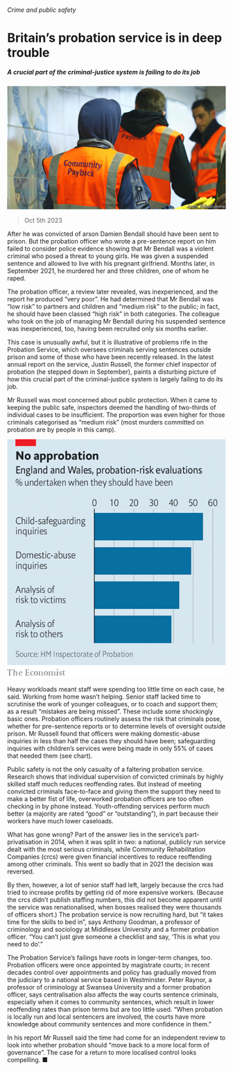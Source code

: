 ###### Crime and public safety

# Britain’s probation service is in deep trouble 

##### A crucial part of the criminal-justice system is failing to do its job 

![image](images/20231007_BRP001.jpg) 

> Oct 5th 2023 

After he was convicted of arson Damien Bendall should have been sent to prison. But the probation officer who wrote a pre-sentence report on him failed to consider police evidence showing that Mr Bendall was a violent criminal who posed a threat to young girls. He was given a suspended sentence and allowed to live with his pregnant girlfriend. Months later, in September 2021, he murdered her and three children, one of whom he raped.

The probation officer, a review later revealed, was inexperienced, and the report he produced “very poor”. He had determined that Mr Bendall was “low risk” to partners and children and “medium risk” to the public; in fact, he should have been classed “high risk” in both categories. The colleague who took on the job of managing Mr Bendall during his suspended sentence was inexperienced, too, having been recruited only six months earlier.

This case is unusually awful, but it is illustrative of problems rife in the Probation Service, which oversees criminals serving sentences outside prison and some of those who have been recently released. In the latest annual report on the service, Justin Russell, the former chief inspector of probation (he stepped down in September), paints a disturbing picture of how this crucial part of the criminal-justice system is largely failing to do its job.

Mr Russell was most concerned about public protection. When it came to keeping the public safe, inspectors deemed the handling of two-thirds of individual cases to be insufficient. The proportion was even higher for those criminals categorised as “medium risk” (most murders committed on probation are by people in this camp). 

![image](images/20231007_BRC823.png) 


Heavy workloads meant staff were spending too little time on each case, he said. Working from home wasn’t helping. Senior staff lacked time to scrutinise the work of younger colleagues, or to coach and support them; as a result “mistakes are being missed”. These include some shockingly basic ones. Probation officers routinely assess the risk that criminals pose, whether for pre-sentence reports or to determine levels of oversight outside prison. Mr Russell found that officers were making domestic-abuse inquiries in less than half the cases they should have been; safeguarding inquiries with children’s services were being made in only 55% of cases that needed them (see chart).

Public safety is not the only casualty of a faltering probation service. Research shows that individual supervision of convicted criminals by highly skilled staff much reduces reoffending rates. But instead of meeting convicted criminals face-to-face and giving them the support they need to make a better fist of life, overworked probation officers are too often checking in by phone instead. Youth-offending services perform much better (a majority are rated “good” or “outstanding”), in part because their workers have much lower caseloads. 

What has gone wrong? Part of the answer lies in the service’s part-privatisation in 2014, when it was split in two: a national, publicly run service dealt with the most serious criminals, while Community Rehabilitation Companies (crcs) were given financial incentives to reduce reoffending among other criminals. This went so badly that in 2021 the decision was reversed.

By then, however, a lot of senior staff had left, largely because the crcs had tried to increase profits by getting rid of more expensive workers. (Because the crcs didn’t publish staffing numbers, this did not become apparent until the service was renationalised, when bosses realised they were thousands of officers short.) The probation service is now recruiting hard, but “it takes time for the skills to bed in”, says Anthony Goodman, a professor of criminology and sociology at Middlesex University and a former probation officer. “You can’t just give someone a checklist and say, ‘This is what you need to do’.”

The Probation Service’s failings have roots in longer-term changes, too. Probation officers were once appointed by magistrate courts; in recent decades control over appointments and policy has gradually moved from the judiciary to a national service based in Westminster. Peter Raynor, a professor of criminology at Swansea University and a former probation officer, says centralisation also affects the way courts sentence criminals, especially when it comes to community sentences, which result in lower reoffending rates than prison terms but are too little used. “When probation is locally run and local sentencers are involved, the courts have more knowledge about community sentences and more confidence in them.”

In his report Mr Russell said the time had come for an independent review to look into whether probation should “move back to a more local form of governance”. The case for a return to more localised control looks compelling. ■


